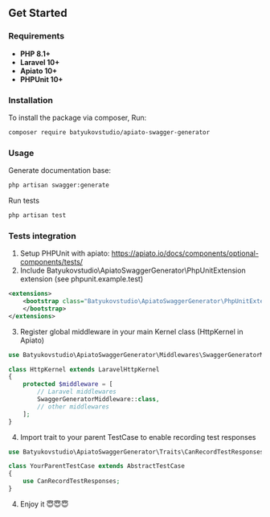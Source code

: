 ## Get Started

### Requirements

- **PHP 8.1+**
- **Laravel 10+**
- **Apiato 10+**
- **PHPUnit 10+**

### Installation

To install the package via composer, Run:

```bash
composer require batyukovstudio/apiato-swagger-generator
```

### Usage
Generate documentation base:
```bash
php artisan swagger:generate
```
Run tests
```bash
php artisan test
```

### Tests integration
1. Setup PHPUnit with apiato: https://apiato.io/docs/components/optional-components/tests/
2. Include Batyukovstudio\ApiatoSwaggerGenerator\PhpUnitExtension extension (see phpunit.example.test)
```xml
<extensions>
    <bootstrap class="Batyukovstudio\ApiatoSwaggerGenerator\PhpUnitExtension">
    </bootstrap>
</extensions>
```
3. Register global middleware in your main Kernel class (HttpKernel in Apiato)
```php
use Batyukovstudio\ApiatoSwaggerGenerator\Middlewares\SwaggerGeneratorMiddleware;

class HttpKernel extends LaravelHttpKernel
{
    protected $middleware = [
        // Laravel middlewares
        SwaggerGeneratorMiddleware::class,
        // other middlewares
    ];
}
```
4. Import trait to your parent TestCase to enable recording test responses
```php
use Batyukovstudio\ApiatoSwaggerGenerator\Traits\CanRecordTestResponses;

class YourParentTestCase extends AbstractTestCase
{
    use CanRecordTestResponses;
}
```
4. Enjoy it 😇😇😇
